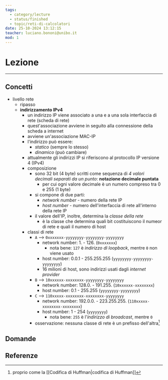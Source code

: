 ```yaml
---
tags:
  - category/lecture
  - status/finished
  - topic/reti-di-calcolatori
date: 25-10-2024 13:12:15
teacher: luciano.bononi@unibo.it
mod: 1
---
```

# Lezione
---
## Concetti
- livello rete
	- ripasso
	- **indirizzamento IPv4**
		- un indirizzo IP viene associato a una e a una sola interfaccia di rete (scheda di rete)
		- quest'associazione avviene in seguito alla connessione della scheda a internet
		- avviene un'associazione MAC-IP
		- l'indirizzo può essere:
			- _statico_ (sempre lo stesso)
			- _dinamico_ (può cambiare)
		- attualmente gli indirizzi IP si riferiscono al protocollo IP versione 4 (IPv4)
		- composizione
			- sono 32 bit (4 byte) scritti come sequenza di _4 valori decimali separati da un punto_: **notazione decimale puntata**
				- per cui ogni valore decimale è un numero compreso tra 0 e 255 (1 byte)
			- si compone di due parti:
				- _network number_ - numero della rete IP
				- _host number_ - numero dell'interfaccia di rete all'interno della rete IP
			- il valore dell'IP, inoltre, determina la _classe della rete_
				- è la classe che determina quali bit costituiscono il numeor di rete e quali il numero di host
		- classi di rete
			- `A` --> `0xxxxxxx-yyyyyyyy-yyyyyyyy-yyyyyyyy`
				- network number: 1. - 126. (`0xxxxxxx`)
					- nota bene: `127` è _indirizzo di loopback_, mentre `0` non viene usato
				- host number: 0.0.1 - 255.255.255 (`yyyyyyyy-yyyyyyyy-yyyyyyyy`)
				- 16 milioni di host, sono indirizzi usati dagli _internet provider_
			- `B` --> `10xxxxxx-xxxxxxxx-yyyyyyyy-yyyyyyyy`
				- network number: 128.0. - 191.255. (`10xxxxxx-xxxxxxxx`)
				- host number: 0.1 - 255.255 (`yyyyyyyy-yyyyyyyy`)
			- `C` --> `110xxxxx-xxxxxxxx-xxxxxxxx-yyyyyyyy`
				- network number: 192.0.0. - 223.255.255. (`110xxxxx-xxxxxxxx-xxxxxxxx`)
				- host number: 1 - 254 (`yyyyyyyy`)
					- nota bene: `255` è l'_indirizzo di broadcast_, mentre `0`
			- osservazione: nessuna classe di rete è un prefisso dell'altra[^1]

## Domande

## Referenze
[^1]: proprio come la [[Codifica di Huffman|codifica di Huffman]]